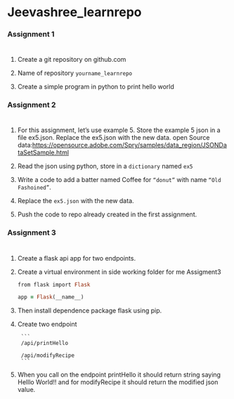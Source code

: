 # Jeevashree_learnrepo

### Assignment 1
#

1. Create a git repository on github.com

2. Name of repository ```yourname_learnrepo```

3. Create a simple program in python to print hello world

### Assignment 2
#

1. For this assignment, let’s use example 5. Store the example 5 json in a file ex5.json.
   Replace the ex5.json with the new data. open Source data:https://opensource.adobe.com/Spry/samples/data_region/JSONDataSetSample.html

2. Read the json using python, store in a ```dictionary``` named ```ex5```

3. Write a code to add a batter named Coffee for ```“donut”``` with name ```“Old Fashoined”```.

4. Replace the ```ex5.json``` with the new data.

5. Push the code to repo already created in the first assignment.

### Assignment 3
#

1. Create a flask api app for two endpoints.

2. Create a virtual environment in side working folder for me Assigment3

   ```ruby
   from flask import Flask

   app = Flask(__name__)
   ```

3. Then install dependence package flask using pip.

4. Create two endpoint
        
        ```
        /api/printHello
        
        /api/modifyRecipe
        ```

5. When you call on the endpoint printHello it should return string saying Helllo World!!  and for modifyRecipe it should return the modified json value.
